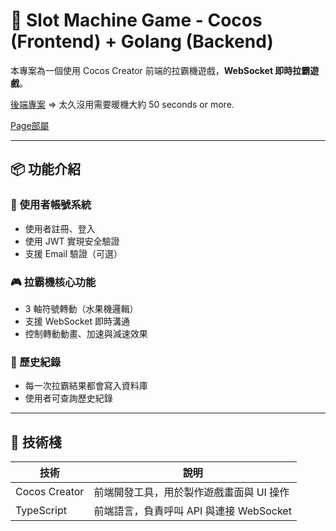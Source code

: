 # 🎰 Slot Machine Game - Cocos (Frontend) + Golang (Backend)

本專案為一個使用 Cocos Creator 前端的拉霸機遊戲，**WebSocket 即時拉霸遊戲**。

[後端專案](https://github.com/gg17117144/go-login-jwt/tree/main) => 太久沒用需要暖機大約 50 seconds or more.

[Page部屬](https://gg17117144.github.io/SlotBar)

---

## 📦 功能介紹

### 🔐 使用者帳號系統
- 使用者註冊、登入
- 使用 JWT 實現安全驗證
- 支援 Email 驗證（可選）

### 🎮 拉霸機核心功能
- 3 軸符號轉動（水果機邏輯）
- 支援 WebSocket 即時溝通
- 控制轉動動畫、加速與減速效果

### 🧾 歷史紀錄
- 每一次拉霸結果都會寫入資料庫
- 使用者可查詢歷史紀錄

---

## 🚀 技術棧

| 技術         | 說明                                    |
|--------------|-----------------------------------------|
| Cocos Creator | 前端開發工具，用於製作遊戲畫面與 UI 操作 |
| TypeScript   | 前端語言，負責呼叫 API 與連接 WebSocket  |
